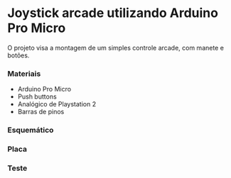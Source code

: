 # Joystick arcade utilizando Arduino Pro Micro

O projeto visa a montagem de um simples controle arcade, com manete e botões.

<h3>Materiais</h3>

- Arduino Pro Micro
- Push buttons
- Analógico de Playstation 2
- Barras de pinos

<h3>Esquemático</h3>

<h3>Placa</h3>

<h3>Teste</h3>
